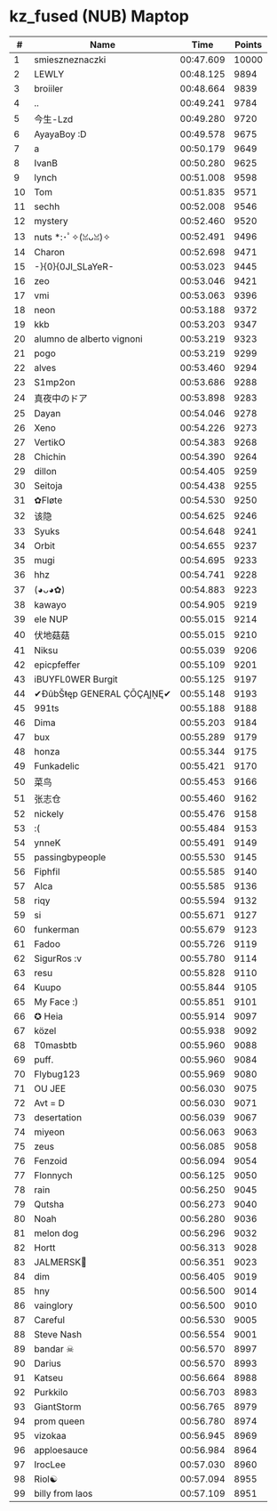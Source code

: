 # kz_fused (NUB) Maptop

|  # | Name | Time | Points |
|-------------- | -------------- | -------------- | -------------- | 
| 1 | smieszneznaczki | 00:47.609 | 10000 | 
| 2 | LEWLY | 00:48.125 | 9894 | 
| 3 | broiiler | 00:48.664 | 9839 | 
| 4 | .. | 00:49.241 | 9784 | 
| 5 | 今生-Lzd | 00:49.280 | 9720 | 
| 6 | AyayaBoy :D | 00:49.578 | 9675 | 
| 7 | a | 00:50.179 | 9649 | 
| 8 | IvanB | 00:50.280 | 9625 | 
| 9 | lynch | 00:51.008 | 9598 | 
| 10 | Tom | 00:51.835 | 9571 | 
| 11 | sechh | 00:52.008 | 9546 | 
| 12 | mystery | 00:52.460 | 9520 | 
| 13 | nuts *:･ﾟ✧(ꈍᴗꈍ)✧ | 00:52.491 | 9496 | 
| 14 | Charon | 00:52.698 | 9471 | 
| 15 | -}{0}{0JI_SLaYeR- | 00:53.023 | 9445 | 
| 16 | zeo | 00:53.046 | 9421 | 
| 17 | vmi | 00:53.063 | 9396 | 
| 18 | neon | 00:53.188 | 9372 | 
| 19 | kkb | 00:53.203 | 9347 | 
| 20 | alumno de alberto vignoni | 00:53.219 | 9323 | 
| 21 | pogo | 00:53.219 | 9299 | 
| 22 | alves | 00:53.460 | 9294 | 
| 23 | S1mp2on | 00:53.686 | 9288 | 
| 24 | 真夜中のドア | 00:53.898 | 9283 | 
| 25 | Dayan | 00:54.046 | 9278 | 
| 26 | Xeno | 00:54.226 | 9273 | 
| 27 | VertikO | 00:54.383 | 9268 | 
| 28 | Chichin | 00:54.390 | 9264 | 
| 29 | dillon | 00:54.405 | 9259 | 
| 30 | Seitoja | 00:54.438 | 9255 | 
| 31 | ✿Fløte | 00:54.530 | 9250 | 
| 32 | 该隐 | 00:54.625 | 9246 | 
| 33 | Syuks | 00:54.648 | 9241 | 
| 34 | Orbit | 00:54.655 | 9237 | 
| 35 | mugi | 00:54.695 | 9233 | 
| 36 | hhz | 00:54.741 | 9228 | 
| 37 | (◕ᴗ◕✿) | 00:54.883 | 9223 | 
| 38 | kawayo | 00:54.905 | 9219 | 
| 39 | ele NUP | 00:55.015 | 9214 | 
| 40 | 伏地菇菇 | 00:55.015 | 9210 | 
| 41 | Niksu | 00:55.039 | 9206 | 
| 42 | epicpfeffer | 00:55.109 | 9201 | 
| 43 | iBUYFL0WER Burgit | 00:55.125 | 9197 | 
| 44 | ✔ĐûbŠŧęp GENERAL ÇŌÇĄĮŅĘ✔ | 00:55.148 | 9193 | 
| 45 | 991ts | 00:55.188 | 9188 | 
| 46 | Dima | 00:55.203 | 9184 | 
| 47 | bux | 00:55.289 | 9179 | 
| 48 | honza | 00:55.344 | 9175 | 
| 49 | Funkadelic | 00:55.421 | 9170 | 
| 50 | 菜鸟 | 00:55.453 | 9166 | 
| 51 | 张志仓 | 00:55.460 | 9162 | 
| 52 | nickely | 00:55.476 | 9158 | 
| 53 | :( | 00:55.484 | 9153 | 
| 54 | ynneK | 00:55.491 | 9149 | 
| 55 | passingbypeople | 00:55.530 | 9145 | 
| 56 | Fiphfil | 00:55.585 | 9140 | 
| 57 | Alca | 00:55.585 | 9136 | 
| 58 | riqy | 00:55.594 | 9132 | 
| 59 | si | 00:55.671 | 9127 | 
| 60 | funkerman | 00:55.679 | 9123 | 
| 61 | Fadoo | 00:55.726 | 9119 | 
| 62 | SigurRos :v | 00:55.780 | 9114 | 
| 63 | resu | 00:55.828 | 9110 | 
| 64 | Kuupo | 00:55.844 | 9105 | 
| 65 | My Face :) | 00:55.851 | 9101 | 
| 66 | ✪ Heia | 00:55.914 | 9097 | 
| 67 | közel | 00:55.938 | 9092 | 
| 68 | T0masbtb | 00:55.960 | 9088 | 
| 69 | puff. | 00:55.960 | 9084 | 
| 70 | Flybug123 | 00:55.969 | 9080 | 
| 71 | OU JEE | 00:56.030 | 9075 | 
| 72 | Avt = D | 00:56.030 | 9071 | 
| 73 | desertation | 00:56.039 | 9067 | 
| 74 | miyeon | 00:56.063 | 9063 | 
| 75 | zeus | 00:56.085 | 9058 | 
| 76 | Fenzoid | 00:56.094 | 9054 | 
| 77 | Flonnych | 00:56.125 | 9050 | 
| 78 | rain | 00:56.250 | 9045 | 
| 79 | Qutsha | 00:56.273 | 9040 | 
| 80 | Noah | 00:56.280 | 9036 | 
| 81 | melon dog | 00:56.296 | 9032 | 
| 82 | Hortt | 00:56.313 | 9028 | 
| 83 | JALMERSK👀 | 00:56.351 | 9023 | 
| 84 | dim | 00:56.405 | 9019 | 
| 85 | hny | 00:56.500 | 9014 | 
| 86 | vainglory | 00:56.500 | 9010 | 
| 87 | Careful | 00:56.530 | 9005 | 
| 88 | Steve Nash | 00:56.554 | 9001 | 
| 89 | bandar ☠ | 00:56.570 | 8997 | 
| 90 | Darius | 00:56.570 | 8993 | 
| 91 | Katseu | 00:56.664 | 8988 | 
| 92 | Purkkilo | 00:56.703 | 8983 | 
| 93 | GiantStorm | 00:56.765 | 8979 | 
| 94 | prom queen | 00:56.780 | 8974 | 
| 95 | vizokaa | 00:56.945 | 8969 | 
| 96 | apploesauce | 00:56.984 | 8964 | 
| 97 | IrocLee | 00:57.030 | 8960 | 
| 98 | Riol☯ | 00:57.094 | 8955 | 
| 99 | billy from laos | 00:57.109 | 8951 | 


